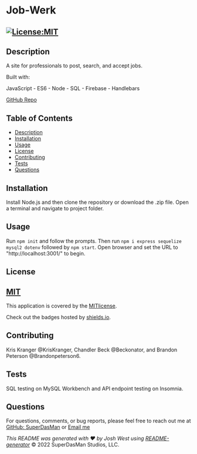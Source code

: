 # Job-Werk

## [![License:MIT](https://img.shields.io/badge/License-MIT-aqua)](https://opensource.org/licenses/MIT)

## Description

A site for professionals to post, search, and accept jobs.

Built with:

JavaScript - ES6 - Node - SQL - Firebase - Handlebars

[GitHub Repo](https://github.com/SuperDasMan/Job-Werk/)

## Table of Contents

- [Description](#description)
- [Installation](#installation)
- [Usage](#usage)
- [License](#license)
- [Contributing](#contributing)
- [Tests](#tests)
- [Questions](#questions)

## Installation

Install Node.js and then clone the repository or download the .zip file. Open a terminal and navigate to project folder.

## Usage

Run `npm init` and follow the prompts. Then run `npm i express sequelize mysql2 dotenv` followed by `npm start`. Open browser and set the URL to "http://localhost:3001/" to begin.

## License

## [MIT](#license)

This application is covered by the [MITlicense](<[![MIT]](https://opensource.org/licenses/MIT)>).

Check out the badges hosted by [shields.io](https://shields.io/).

## Contributing

Kris Kranger @KrisKranger, Chandler Beck @Beckonator, and Brandon Peterson @Brandonpeterson6.

## Tests

SQL testing on MySQL Workbench and API endpoint testing on Insomnia.

## Questions

For questions, comments, or bug reports, please feel free to reach out me at [GitHub: SuperDasMan](https://github.com/SuperDasMan) or [Email me](mailto:bigdaddydas@gmail.com)

_This README was generated with ❤️ by Josh West using [README-generator](https://github.com/SuperDasMan/README-Generator)_
&copy; 2022 SuperDasMan Studios, LLC.
